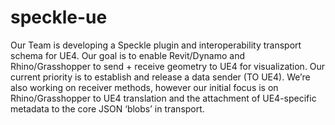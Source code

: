 # speckle-ue
Our Team is developing a Speckle plugin and interoperability transport schema for UE4. Our goal is to enable Revit/Dynamo and Rhino/Grasshopper to send + receive geometry to UE4 for visualization. Our current priority is to establish and release a data sender (TO UE4). We’re also working on receiver methods, however our initial focus  is on Rhino/Grasshopper to UE4 translation and the attachment of UE4-specific metadata to the core JSON ‘blobs’ in transport.
